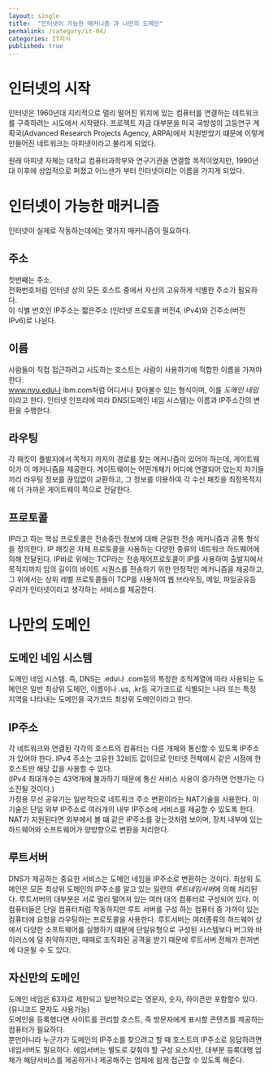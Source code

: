 ```yaml
---
layout: single
title:  "인터넷이 가능한 매커니즘 과 나만의 도메인"
permalink: /category/it-04/
categories: IT지식
published: true
---
```


# 인터넷의 시작
인터넷은 1960년대 지리적으로 멀리 떨어진 위치에 있는 컴퓨터를 연결하는 데트워크를 구축하려는 시도에서 시작됐다. 프로젝트 자금 대부분을 미국 국방성의 고등연구 계획국(Advanced Research Projects Agency, ARPA)에서 지원받았기 떄문에 이렇게 만들어진 네트워크는 아피넷이라고 불리게 되었다.  

원래 아피넷 자체는 대학교 컴퓨터과학부와 연구기관을 연결할 목적이었지만, 1990년대 이후에 상업적으로 퍼졌고 어느샌가 부터 인터넷이라는 이름을 가지게 되었다.

# 인터넷이 가능한 매커니즘

인터넷이 실제로 작동하는데에는 몇가지 매커니즘이 필요하다. 

## 주소

첫번째는 주소.  
전화번호처럼 인터넷 상의 모든 호스트 중에서 자신의 고유하게 식별한 주소가 필요하다.  
이 식별 번호인 IP주소는 짧은주소 (인터넷 프로토콜 버전4, IPv4)와 긴주소(버전 IPv6)로 나뉜다.

## 이름 

사람들이 직접 접근하려고 시도하는 호스트는 사람이 사용하기에 적합한 이름을 가져야 한다.  
www.nyu.edu나 ibm.com처럼 어디서나 찾아볼수 있는 형식이며, 이를 *도메인 네임*이라고 한다. 인터넷 인프라에 따라 DNS(도메인 네임 시스템)는 이름과 IP주소간의 변환을 수행한다.

## 라우팅

각 패킷이 풀발지에서 목적지 까지의 경로를 찾는 메커니즘이 있어야 하는데, 게이트웨이가 이 메커니즘을 제공한다. 게이트웨이는 어떤개체가 어디에 연결되어 있는지 자기들끼리 라우팅 정보를 끊임없이 교환하고, 그 정보를 이용하여 각 수신 패킷을 최정목적지에 더 가까운 게이트웨이 쪽으로 전달한다.

## 프로토콜

IP라고 하는 핵심 프로토콜은 전송중인 정보에 대해 균일한 전송 메커니즘과 공통 형식을 정의한다. IP 패킷은 자체 프로토콜을 사용하는 다양한 종류의 네트워크 하드웨어에 의해 전달된다.
IP바로 위에는 TCP라는 전송제어프로토콜이 IP를 사용하여 출발지에서 목적지까지 임의 길이의 바이트 시퀀스를 전송하기 위한 안정적인 메커니즘을 제공하고,  
그 위에서는 상위 레벨 프로토콜들이 TCP를 사용하여 웹 브라우징, 메일, 파일공유등 우리가 인터넷이라고 생각하는 서비스를 제공한다.

# 나만의 도메인

## 도메인 네임 시스템

도메인 네임 시스템. 즉, DNS는 .edu나 .com등의 특정한 조직계열에 따라 사용되는 도메인은 일반 최상위 도메인, 이름이나 .us, .kr등 국가코드로 식별되는 나라 또는 특정 지역을 나타내는 도메인을 국가코드 최상위 도메인이라고 한다.  

## IP주소

각 네트워크와 연결된 각각의 호스트의 컴퓨터는 다른 개체와 통신할 수 있도록 IP주소가 있어야 한다. IPv4 주소는 고유한 32비트 값이므로 인터넷 전체에서 같은 시점에 한 호스트만 해당 값을 사용할 수 있다.  
(IPv4 최대개수는 43억개에 불과하기 때문에 통신 서비스 사용이 증가하면 언젠가는 다 소진될 것이다.)   
가정용 무선 공유기는 일반적으로 네트워크 주소 변환이라는 NAT기술을 사용한다. 이 기술은 단일 외부 IP주소로 여러개의 내부 IP주소에 서비스를 제공할 수 있도록 한다. NAT가 지원된다면 외부에서 볼 떄 같은 IP주소를 갖는것처럼 보이며, 장치 내부에 있는 하드웨어와 소프트웨어가 양방향으로 변환을 처리한다.

## 루트서버

DNS가 제공하는 중요한 서비스는 도메인 네임을 IP주소로 변환하는 것이다. 최상위 도메인은 모든 최상위 도메인의 IP주소를 알고 있는 일련의 *루트네임서버*에 의해 처리된다. 루트서버의 대부분은 서로 멀리 떨어져 있는 여러 대의 컴퓨터로 구성되어 있다. 이 컴퓨터들은 단일 컴퓨터처럼 작동하지만 루트 서버를 구성 하는 컴퓨터 중 가까이 있는 컴퓨터에 요청을 라우팅하는 프로토콜을 사용한다. 루트서버는 여러종류의 하드웨어 상에서 다양한 소프트웨어를 실행하기 떄문에 단일유형으로 구성된 시스템보다 버그와 바이러스에 덜 취약하지만, 때때로 조직화된 공격을 받기 때문에 루트서버 전체가 한꺼번에 다운될 수 도 있다.

## 자신만의 도메인 

도메인 네임은 63자로 제한되고 일반적으로는 영문자, 숫자, 하이픈만 포함할수 있다. (유니코드 문자도 사용가능)  
도메인을 등록했다면 사이트를 관리할 호스트, 즉 방문자에게 표시할 콘텐츠를 제공하는 컴퓨터가 필요하다.  
뿐만아니라 누군가가 도메인의 IP주소를 찾으려고 할 때 호스트의 IP주소로 응답하려면 네임서버도 필요하다. 에임서버는 별도로 갖춰야 할 구성 요소지만, 대부분 등록대행 업체가 해당서비스를 제공하거나 제공해주는 업체에 쉽게 접근할 수 있도록 해준다.